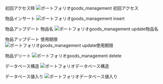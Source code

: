初回アクセス時
![ポートフォリオgoods_management 初回アクセス](https://user-images.githubusercontent.com/92624621/142178651-05a12268-399b-4502-acf6-6d9a1a21e09f.png)

物品インサート
![ポートフォリオgoods_management insert](https://user-images.githubusercontent.com/92624621/142178869-21d200c8-3f39-416e-abd4-8ad021a9f800.png)

物品アップデート 物品名
![ポートフォリオgoods_management update物品名](https://user-images.githubusercontent.com/92624621/142179047-144bbdbe-88cd-4fdb-baf8-04adb033ad27.png)

物品アップデート 使用期限
![ポートフォリオgoods_management update使用期限](https://user-images.githubusercontent.com/92624621/142179172-7654dca3-1299-4cbd-b371-57c9d510a64b.png)

物品デリート
![ポートフォリオgoods_management delete](https://user-images.githubusercontent.com/92624621/142179298-fcb38404-8093-4494-8b38-5c7b78929228.png)

データベース構造
![ポートフォリオデータベース構造](https://user-images.githubusercontent.com/92624621/142179361-ed9c4dc9-4347-4f6d-a7f5-b0608cd7323b.png)

データベース値入り
![ポートフォリオデータベース値入り](https://user-images.githubusercontent.com/92624621/142179447-10a91575-c151-444f-b381-2ceb0334d99a.png)
